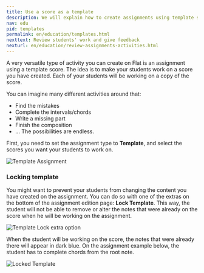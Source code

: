 ```yaml
---
title: Use a score as a template
description: We will explain how to create assignments using template scores. The assignment type can be used for many different activities. 
nav: edu
pid: templates
permalink: en/education/templates.html
nexttext: Review students' work and give feedback
nexturl: en/education/review-assignments-activities.html
---
```


A very versatile type of activity you can create on Flat is an assignment using a template score. The idea is to make your students work on a score you have created. Each of your students will be working on a copy of the score. 

You can imagine many different activities around that: 

* Find the mistakes
* Complete the intervals/chords
* Write a missing part
* Finish the composition
* ... The possibilities are endless.

First, you need to set the assignment type to **Template**, and select the scores you want your students to work on. 

![Template Assignment](/help/assets/img/edu/class-assignment-template.png)

### Locking template

You might want to prevent your students from changing the content you have created on the assignment. You can do so with one of the extras on the bottom of the assignment edition page: **Lock Template**. This way, the student will not be able to remove or alter the notes that were already on the score when he will be working on the assignment. 

![Template Lock extra option](/help/assets/img/edu/class-assignment-template-lock.png)

When the student will be working on the score, the notes that were already there will appear in dark blue. 
On the assignment example below, the student has to complete chords from the root note. 

![Locked Template](/help/assets/img/edu/editor-template-lock.png)
